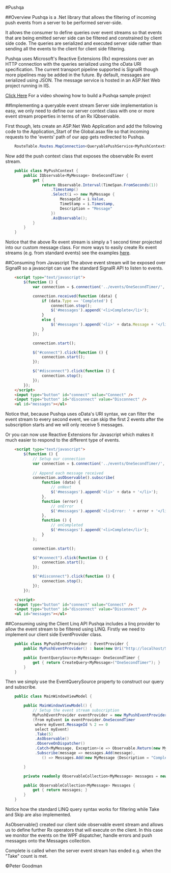 #Pushqa

##Overview
Pushqa is a .Net library that allows the filtering of incoming push events from a server to be performed server-side.

It allows the consumer to define queries over event streams so that events that are being emitted server side can be filtered and constrained by client side code. The queries are serialized and executed server side rather than sending all the events to the client for client side filtering.

Pushqa uses Microsoft's Reactive Extensions (Rx) expressions over an HTTP connection with the queries serialized using the oData URI specification. The current transport pipeline supported is SignalR though more pipelines may be added in the future. By default, messages are serialized using JSON. The message service is hosted in an ASP.Net Web project running in IIS.

[Click Here](http://petegoo.github.com/Pushqa "Pushqa") For a video showing how to build a Pushqa sample project 

##Implementing a queryable event stream
Server side implementation is easy, we only need to define our server context class with one or more event stream properties in terms of an Rx IQbservable.

First though, lets create an ASP.Net Web Application and add the following code to the Application_Start of the Global.asax file so that incoming requests to the 'events' path of our app gets redirected to Pushqa.

```c#
    RouteTable.Routes.MapConnection<QueryablePushService<MyPushContext>>("events", "events/{*operation}");
```

Now add the push context class that exposes the observable Rx event stream. 

```c#
    public class MyPushContext {
        public IQbservable<MyMessage> OneSecondTimer {
            get { 
                return Observable.Interval(TimeSpan.FromSeconds(1))
                    .Timestamp()
                    .Select(i => new MyMessage {
                        MessageId = i.Value, 
                        TimeStamp = i.Timestamp, 
                        Description = "Message"
                    })
                    .AsQbservable(); 
            }
        }
    }
```

Notice that the above Rx event stream is simply a 1 second timer projected into our custom message class. For more ways to easily create Rx event streams (e.g. from standard events) see the examples [here](http://rxwiki.wikidot.com/101samples#toc5 "Rx 101 Samples").

##Consuming from Javascript
The above event stream will be exposed over SignalR so a javascript can use the standard SignalR API to listen to events.

```html
    <script type="text/javascript">
        $(function () {
            var connection = $.connection('../events/OneSecondTimer/', { $filter: "(MessageId mod 2) eq 0", $skip: 2, $top: 5 });

            connection.received(function (data) {
                if (data.Type == 'Completed') {
                    connection.stop();
                    $('#messages').append('<li>Complete</li>');
                }
                else {
                    $('#messages').append('<li>' + data.Message + '</li>');
                }
            });

            connection.start();

            $("#connect").click(function () {
                connection.start();
            });

            $("#disconnect").click(function () {
                connection.stop();
            });
        });
    </script>
    <input type="button" id="connect" value="Connect" />
    <input type="button" id="disconnect" value="Disconnect" />
    <ul id="messages"></ul>
```

Notice that, because Pushqa uses oData's URI syntax, we can filter the event stream to every second event, we can skip the first 2 events after the subscription starts and we will only receive 5 messages.

Or you can now use Reactive Extensions for Javascript which makes it much easier to respond to the different type of events.

```html
    <script type="text/javascript">
        $(function () {
            // Setup our connection
            var connection = $.connection('../events/OneSecondTimer/', { $filter: "(MessageId mod 2) eq 0", $skip: 2, $top: 5 });
            
            // Append each message received
            connection.asObservable().subscribe(
                function (data) {
                    // onNext
                    $('#messages').append('<li>' + data + '</li>');
                },
                function (error) {
                    // onError
                    $('#messages').append('<li>Error: ' + error + '</li>');
                },
                function () {
                    // onCompleted
                    $('#messages').append('<li>Complete</li>');
                }
            );

            connection.start();

            $("#connect").click(function () {
                connection.start();
            });

            $("#disconnect").click(function () {
                connection.stop();
            });
        });

    </script>
    <input type="button" id="connect" value="Connect" />
    <input type="button" id="disconnect" value="Disconnect" />
    <ul id="messages"></ul>
```

##Consuming using the Client Linq API
Pushqa includes a linq provider to allow the event stream to be filtered using LINQ. Firstly we need to implement our client side EventProvider class.

```c#
    public class MyPushEventProvider : EventProvider {
        public MyPushEventProvider() : base(new Uri("http://localhost/Sample.Web/events")) { }

        public EventQuerySource<MyMessage> OneSecondTimer {
            get { return CreateQuery<MyMessage>("OneSecondTimer"); }
        }
    }
```

Then we simply use the EventQuerySource property to construct our query and subscribe.

```c#
    public class MainWindowViewModel {

        public MainWindowViewModel() {
            // Setup the event stream subscription
            MyPushEventProvider eventProvider = new MyPushEventProvider();
            (from myEvent in eventProvider.OneSecondTimer
             where myEvent.MessageId % 2 == 0 
             select myEvent)
             .Take(5)
             .AsObservable()
             .ObserveOnDispatcher()
             .Catch<MyMessage, Exception>(e => Observable.Return(new MyMessage {Description = e.Message}))
             .Subscribe(message => messages.Add(message), 
                () => Messages.Add(new MyMessage {Description = "Complete"}));

        }

        private readonly ObservableCollection<MyMessage> messages = new ObservableCollection<MyMessage>();

        public ObservableCollection<MyMessage> Messages {
            get { return messages; }
        }
    }
```

Notice how the standard LINQ query syntax works for filtering while Take and Skip are also implemented. 

AsObservable() created our client side observable event stream and allows us to define further Rx operators that will execute on the client. In this case we monitor the events on the WPF dispatcher, handle errors and push messages onto the Messages collection. 

Complete is called when the server event stream has ended e.g. when the "Take" count is met.

&copy;Peter Goodman